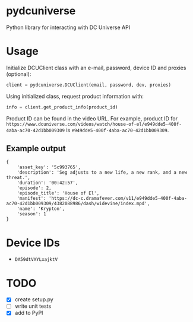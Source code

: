 # pydcuniverse
Python library for interacting with DC Universe API

# Usage

Initialize DCUClient class with an e-mail, password, device ID and proxies (optional):

```python
client = pydcuniverse.DCUClient(email, password, dev, proxies)
```

Using initialized class, request product information with:

```python
info = client.get_product_info(product_id)
```

Product ID can be found in the video URL. 
For example, product ID for `https://www.dcuniverse.com/videos/watch/house-of-el/e949dde5-400f-4aba-ac70-42d1bb009309` is `e949dde5-400f-4aba-ac70-42d1bb009309`.

## Example output
```
{
    'asset_key': '5c993765',
    'description': 'Seg adjusts to a new life, a new rank, and a new threat.',
    'duration': '00:42:57',
    'episode': 2,
    'episode_title': 'House of El',
    'manifest': 'https://dc-c.dramafever.com/v11/e949dde5-400f-4aba-ac70-42d1bb009309/4382088986/dash/widevine/index.mpd',
    'name': 'Krypton',
    'season': 1
}
```

# Device IDs
- `DA59dtVXYLxajktV`

# TODO
- [X] create setup.py
- [ ] write unit tests
- [X] add to PyPI

